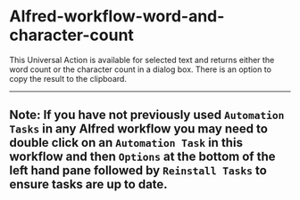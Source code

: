 # Alfred-workflow-word-and-character-count
This Universal Action is available for selected text and returns either the word count or the character count in a dialog box. There is an option to copy the result to the clipboard.

---
**Note:** If you have not previously used `Automation Tasks` in any Alfred workflow you may need to double click on an `Automation Task` in this workflow and then `Options` at the bottom of the left hand pane followed by `Reinstall Tasks` to ensure tasks are up to date.
---
